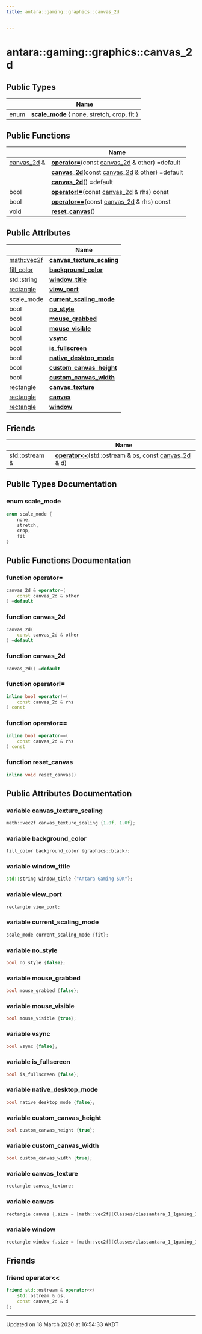 ```yaml
---
title: antara::gaming::graphics::canvas_2d


---
```


# antara::gaming::graphics::canvas_2d













## Public Types

|                | Name           |
| -------------- | -------------- |
| enum | **[scale_mode](Classes/structantara_1_1gaming_1_1graphics_1_1canvas__2d.md#enum-scale_mode)** { none, stretch, crop, fit } |


## Public Functions

|                | Name           |
| -------------- | -------------- |
| [canvas_2d](Classes/structantara_1_1gaming_1_1graphics_1_1canvas__2d.md) & | **[operator=](Classes/structantara_1_1gaming_1_1graphics_1_1canvas__2d.md#function-operator=)**(const [canvas_2d](Classes/structantara_1_1gaming_1_1graphics_1_1canvas__2d.md) & other) =default  |
|  | **[canvas_2d](Classes/structantara_1_1gaming_1_1graphics_1_1canvas__2d.md#function-canvas_2d)**(const [canvas_2d](Classes/structantara_1_1gaming_1_1graphics_1_1canvas__2d.md) & other) =default  |
|  | **[canvas_2d](Classes/structantara_1_1gaming_1_1graphics_1_1canvas__2d.md#function-canvas_2d)**() =default  |
| bool | **[operator!=](Classes/structantara_1_1gaming_1_1graphics_1_1canvas__2d.md#function-operator!=)**(const [canvas_2d](Classes/structantara_1_1gaming_1_1graphics_1_1canvas__2d.md) & rhs) const  |
| bool | **[operator==](Classes/structantara_1_1gaming_1_1graphics_1_1canvas__2d.md#function-operator==)**(const [canvas_2d](Classes/structantara_1_1gaming_1_1graphics_1_1canvas__2d.md) & rhs) const  |
| void | **[reset_canvas](Classes/structantara_1_1gaming_1_1graphics_1_1canvas__2d.md#function-reset_canvas)**()  |


## Public Attributes

|                | Name           |
| -------------- | -------------- |
| [math::vec2f](Classes/classantara_1_1gaming_1_1math_1_1basic__vector.md) | **[canvas_texture_scaling](Classes/structantara_1_1gaming_1_1graphics_1_1canvas__2d.md#variable-canvas_texture_scaling)**  |
| [fill_color](Classes/structantara_1_1gaming_1_1graphics_1_1fill__color.md) | **[background_color](Classes/structantara_1_1gaming_1_1graphics_1_1canvas__2d.md#variable-background_color)**  |
| std::string | **[window_title](Classes/structantara_1_1gaming_1_1graphics_1_1canvas__2d.md#variable-window_title)**  |
| [rectangle](Classes/structantara_1_1gaming_1_1graphics_1_1rectangle.md) | **[view_port](Classes/structantara_1_1gaming_1_1graphics_1_1canvas__2d.md#variable-view_port)**  |
| scale_mode | **[current_scaling_mode](Classes/structantara_1_1gaming_1_1graphics_1_1canvas__2d.md#variable-current_scaling_mode)**  |
| bool | **[no_style](Classes/structantara_1_1gaming_1_1graphics_1_1canvas__2d.md#variable-no_style)**  |
| bool | **[mouse_grabbed](Classes/structantara_1_1gaming_1_1graphics_1_1canvas__2d.md#variable-mouse_grabbed)**  |
| bool | **[mouse_visible](Classes/structantara_1_1gaming_1_1graphics_1_1canvas__2d.md#variable-mouse_visible)**  |
| bool | **[vsync](Classes/structantara_1_1gaming_1_1graphics_1_1canvas__2d.md#variable-vsync)**  |
| bool | **[is_fullscreen](Classes/structantara_1_1gaming_1_1graphics_1_1canvas__2d.md#variable-is_fullscreen)**  |
| bool | **[native_desktop_mode](Classes/structantara_1_1gaming_1_1graphics_1_1canvas__2d.md#variable-native_desktop_mode)**  |
| bool | **[custom_canvas_height](Classes/structantara_1_1gaming_1_1graphics_1_1canvas__2d.md#variable-custom_canvas_height)**  |
| bool | **[custom_canvas_width](Classes/structantara_1_1gaming_1_1graphics_1_1canvas__2d.md#variable-custom_canvas_width)**  |
| [rectangle](Classes/structantara_1_1gaming_1_1graphics_1_1rectangle.md) | **[canvas_texture](Classes/structantara_1_1gaming_1_1graphics_1_1canvas__2d.md#variable-canvas_texture)**  |
| [rectangle](Classes/structantara_1_1gaming_1_1graphics_1_1rectangle.md) | **[canvas](Classes/structantara_1_1gaming_1_1graphics_1_1canvas__2d.md#variable-canvas)**  |
| [rectangle](Classes/structantara_1_1gaming_1_1graphics_1_1rectangle.md) | **[window](Classes/structantara_1_1gaming_1_1graphics_1_1canvas__2d.md#variable-window)**  |


## Friends

|                | Name           |
| -------------- | -------------- |
| std::ostream & | **[operator<<](Classes/structantara_1_1gaming_1_1graphics_1_1canvas__2d.md#friend-operator<<)**(std::ostream & os, const [canvas_2d](Classes/structantara_1_1gaming_1_1graphics_1_1canvas__2d.md) & d)  |






## Public Types Documentation

### enum scale_mode

```cpp
enum scale_mode {
    none,
    stretch,
    crop,
    fit
}
```






























## Public Functions Documentation

### function operator=

```cpp
canvas_2d & operator=(
    const canvas_2d & other
) =default
```




























### function canvas_2d

```cpp
canvas_2d(
    const canvas_2d & other
) =default
```




























### function canvas_2d

```cpp
canvas_2d() =default
```




























### function operator!=

```cpp
inline bool operator!=(
    const canvas_2d & rhs
) const
```




























### function operator==

```cpp
inline bool operator==(
    const canvas_2d & rhs
) const
```




























### function reset_canvas

```cpp
inline void reset_canvas()
```






























## Public Attributes Documentation

### variable canvas_texture_scaling

```cpp
math::vec2f canvas_texture_scaling {1.0f, 1.0f};
```




























### variable background_color

```cpp
fill_color background_color {graphics::black};
```




























### variable window_title

```cpp
std::string window_title {"Antara Gaming SDK"};
```




























### variable view_port

```cpp
rectangle view_port;
```




























### variable current_scaling_mode

```cpp
scale_mode current_scaling_mode {fit};
```




























### variable no_style

```cpp
bool no_style {false};
```




























### variable mouse_grabbed

```cpp
bool mouse_grabbed {false};
```




























### variable mouse_visible

```cpp
bool mouse_visible {true};
```




























### variable vsync

```cpp
bool vsync {false};
```




























### variable is_fullscreen

```cpp
bool is_fullscreen {false};
```




























### variable native_desktop_mode

```cpp
bool native_desktop_mode {false};
```




























### variable custom_canvas_height

```cpp
bool custom_canvas_height {true};
```




























### variable custom_canvas_width

```cpp
bool custom_canvas_width {true};
```




























### variable canvas_texture

```cpp
rectangle canvas_texture;
```




























### variable canvas

```cpp
rectangle canvas {.size = [math::vec2f](Classes/classantara_1_1gaming_1_1math_1_1basic__vector.md){1920.f, 1080.f}, .position = math::vec2f::scalar(0.f)};
```




























### variable window

```cpp
rectangle window {.size = [math::vec2f](Classes/classantara_1_1gaming_1_1math_1_1basic__vector.md){1920.f, 1080.f}, .position = math::vec2f::scalar(0.f)};
```






























## Friends

### friend operator<<

```cpp
friend std::ostream & operator<<(
    std::ostream & os,
    const canvas_2d & d
);
```






























-------------------------------

Updated on 18 March 2020 at 16:54:33 AKDT